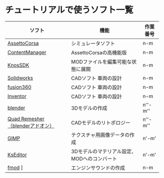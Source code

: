 # チュートリアルで使うソフト一覧
| ソフト | 機能 | 作業番号 |
----|---- |---- 
| [AssettoCorsa](https://www.assettocorsa.it/home-ac/) | シミュレータソフト | n-m |
| [ContentManager](https://acstuff.ru/app/) | AssettoCorsaの高機能版 | n-m |
| [KnosSDK](https://labs.assettocorsa.jp/downloads/tools/kunossdk) | MODファイルを編集可能な状態に展開 | n-m |
| [Solidworks](https://www.solidworks.com/ja) | CADソフト 車両の設計 | n-m |
| [fusion360](https://www.autodesk.co.jp/campaigns/design-now) | CADソフト 車両の設計 | n-m |
| [Inventor](https://www.autodesk.co.jp/products/inventor/overview?term=1-YEAR) | CADソフト 車両の設計 | n-m |
| [blender](https://www.blender.org/) | 3Dモデルの作成 | n''-m'' |
| [Quad Remesher（blenderアドオン）](https://exoside.com/quadremesher/) | CADモデルのリトポロジー | n''-m'' |
| [GIMP](https://www.gimp.org/) | テクスチャ用画像データの作成 | n'-m' |
| [KsEditor](https://ascobash.wordpress.com/2015/07/22/kseditor/) | 3Dモデルのマテリアル設定、MODへのコンバート | n'-m' |
| [fmod](https://www.fmod.com/) ]| エンジンサウンドの作成 | n-m |
